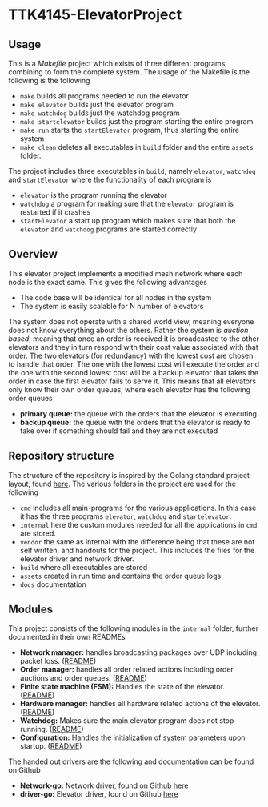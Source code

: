 # TTK4145-ElevatorProject

## Usage

This is a *Makefile* project which exists of three different programs, combining
to form the complete system. The usage of the Makefile is the following is 
the following

* `make` builds all programs needed to run the elevator
* `make elevator` builds just the elevator program
* `make watchdog` builds just the watchdog program
* `make startelevator` builds just the program starting the entire program
* `make run` starts the `startElevator` program, thus starting the entire 
system
* `make clean` deletes all executables in `build` folder and the entire `assets` 
folder.

The project includes three executables in `build`, namely `elevator`, `watchdog`
and `startElevator` where the functionality of each program is

* `elevator` is the program running the elevator
* `watchdog` a program for making sure that the `elevator` program is restarted
if it crashes
* `startElevator` a start up program which makes sure that both the `elevator`
and `watchdog` programs are started correctly

## Overview

This elevator project implements a modified mesh network where each node is 
the exact same. This gives the following advantages

* The code base will be identical for all nodes in the system
* The system is easily scalable for N number of elevators

The system does not operate with a shared world view, meaning everyone does not
know everything about the others. Rather the system is *auction based*, meaning
that once an order is received it is broadcasted to the other elevators and they
in turn respond with their cost value associated with that order. The two 
elevators (for redundancy) with the lowest cost are chosen to handle that order.
The one with the lowest cost will execute the order and the one with the second
lowest cost will be a backup elevator that takes the order in case the first 
elevator fails to serve it. This means that all elevators only know their own 
order queues, where each elevator has the following order queues

* **primary queue:** the queue with the orders that the elevator is executing
* **backup queue:** the queue with the orders that the elevator is ready to take
over if something should fail and they are not executed

## Repository structure

The structure of the repository is inspired by the Golang standard project 
layout, found [here](https://github.com/golang-standards/project-layout). The 
various folders in the project are used for the following

* `cmd` includes all main-programs for the various applications. In this case it
has the three programs `elevator`, `watchdog` and `startelevator`.
* `internal` here the custom modules needed for all the applications in `cmd` 
are stored.
* `vendor` the same as internal with the difference being that these are not 
self written, and handouts for the project. This includes the files for the 
elevator driver and network driver.
* `build` where all executables are stored
* `assets` created in run time and contains the order queue logs
* `docs` documentation

## Modules

This project consists of the following modules in the `internal` folder, further
documented in their own READMEs

* **Network manager:** handles broadcasting packages over UDP including packet 
loss. ([README](./internal/networkmanager/README.md))
* **Order manager:** handles all order related actions including order auctions
and order queues. ([README](./internal/ordermanager/README.md))
* **Finite state machine (FSM):** Handles the state of the elevator.
([README](./internal/fsm/README.md))
* **Hardware manager:** handles all hardware related actions of the elevator.
([README](./internal/hwmanager/README.md))
* **Watchdog:** Makes sure the main elevator program does not stop running.
([README](./internal/watchdog/README.md))
* **Configuration:** Handles the initialization of system parameters upon 
startup. ([README](./internal/configuration/README.md))

The handed out drivers are the following and documentation can be found on
Github

* **Network-go:** Network driver, found on Github 
[here](https://github.com/TTK4145/Network-go)
* **driver-go:** Elevator driver, found on Github 
[here](https://github.com/TTK4145/driver-go) 


